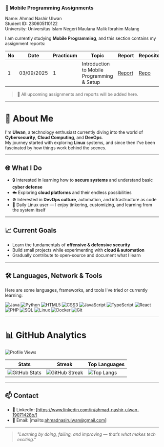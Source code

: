 ### 📱 Mobile Programming Assignments

Name: Ahmad Nashir Ulwan  
Student ID: 230605110122  
University: Universitas Islam Negeri Maulana Malik Ibrahim Malang  

I am currently studying **Mobile Programming**, and this section contains my assignment reports:

| No | Date       | Practicum | Topic                                | Report | Repository |
|----|------------|-----------|--------------------------------------|--------|------------|
| 1  | 03/09/2025 | 1         | Introduction to Mobile Programming & Setup | [Report](link) | [Repo](link) |

> 📌 All upcoming assignments and reports will be added here.

---

# 👋 About Me

I'm **Ulwan**, a technology enthusiast currently diving into the world of **Cybersecurity**, **Cloud Computing**, and **DevOps**.  
My journey started with exploring **Linux** systems, and since then I've been fascinated by how things work behind the scenes.  

---

## 🌐 What I Do
- 🔒 Interested in learning how to **secure systems** and understand basic **cyber defense**
- ☁️ Exploring **cloud platforms** and their endless possibilities  
- ⚙️ Interested in **DevOps culture**, automation, and infrastructure as code  
- 🐧 Daily Linux user — I enjoy tinkering, customizing, and learning from the system itself  

---

## 📈 Current Goals 
- Learn the fundamentals of **offensive & defensive security**  
- Build small projects while experimenting with **cloud & automation**  
- Gradually contribute to open-source and document what I learn  

---

## 🛠 Languages, Network & Tools
Here are some languages, frameworks, and tools I've tried or currently learning:

![Java](https://img.shields.io/badge/Java-007396?style=for-the-badge&logo=openjdk&logoColor=white)
![Python](https://img.shields.io/badge/Python-3776AB?style=for-the-badge&logo=python&logoColor=white)
![HTML5](https://img.shields.io/badge/HTML5-E34F26?style=for-the-badge&logo=html5&logoColor=white)
![CSS3](https://img.shields.io/badge/CSS3-1572B6?style=for-the-badge&logo=css3&logoColor=white)
![JavaScript](https://img.shields.io/badge/JavaScript-F7DF1E?style=for-the-badge&logo=javascript&logoColor=black)
![TypeScript](https://img.shields.io/badge/TypeScript-3178C6?style=for-the-badge&logo=typescript&logoColor=white)
![React](https://img.shields.io/badge/React-20232A?style=for-the-badge&logo=react&logoColor=61DAFB)
![PHP](https://img.shields.io/badge/PHP-777BB4?style=for-the-badge&logo=php&logoColor=white)
![SQL](https://img.shields.io/badge/SQL-4479A1?style=for-the-badge&logo=mysql&logoColor=white)
![Linux](https://img.shields.io/badge/Linux-FCC624?style=for-the-badge&logo=linux&logoColor=black)
![Docker](https://img.shields.io/badge/Docker-2496ED?style=for-the-badge&logo=docker&logoColor=white)
![Git](https://img.shields.io/badge/Git-F05032?style=for-the-badge&logo=git&logoColor=white)

---

# 📊 GitHub Analytics

![Profile Views](https://komarev.com/ghpvc/?username=nashirulwan&color=green)

| Stats | Streak | Top Languages |
|-------|--------|----------------|
| ![GitHub Stats](https://github-readme-stats.vercel.app/api?username=nashirulwan&show_icons=true&theme=radical) | ![GitHub Streak](https://streak-stats.demolab.com/?user=nashirulwan&theme=radical) | ![Top Langs](https://github-readme-stats.vercel.app/api/top-langs/?username=nashirulwan&layout=compact&theme=radical) |

---

## 📫 Contact
- 💼 LinkedIn: [https://www.linkedin.com/in/ahmad-nashir-ulwan-19071428b/]  
- 📧 Email: [mailto:ahmadnasirulwan@gmail.com]  

---

> *"Learning by doing, failing, and improving — that’s what makes tech exciting."*
